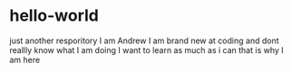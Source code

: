 # hello-world
just another resporitory
I am Andrew I am brand new at coding and dont reallly know what I am doing
I want to learn as much as i can that is why I am here
